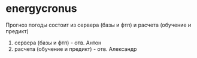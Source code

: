 # energycronus
Прогноз погоды состоит из сервера (базы и фтп) и расчета (обучение и предикт)
1) сервера (базы и фтп) - отв. Антон
2) расчета (обучение и предикт) - отв. Александр
